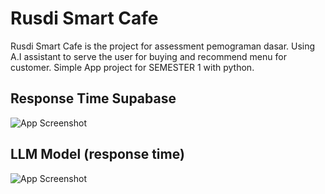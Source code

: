 
# Rusdi Smart Cafe

Rusdi Smart Cafe is the project for assessment pemograman dasar.
Using A.I assistant to serve the user for buying and recommend menu for customer.
Simple App project for SEMESTER 1 with python.

## Response Time Supabase

![App Screenshot](https://i.ibb.co.com/d61GTht/image.png)


## LLM Model (response time)

![App Screenshot](https://i.ibb.co.com/WpVVTWM/image.png)
